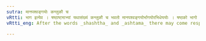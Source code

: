 ```yaml
---
sutra: मानपश्वङ्गयोः कन्लुकौ च
vRtti: भाग इत्येव । षष्ठाष्टमाभ्यां यथासंख्यं कन्लुकौ च भवतो मानपश्वङ्गयोर्भागयोरभिधेययोः । षष्ठको भागो मानं चेत्तद्भवति । अष्टमो भागः पश्वङ्गं चेत्तद्भवति । कस्य लुक् । ञस्य लुक् अनो वा । चकाराद्यथाप्राप्तं च ॥
vRtti_eng: After the words _shashtha_ and _ashtama_ there may come respectively कन् (/-- क) and लुक् elision of the affix, when the meaning is a division of a measure called _mana_ or grain, or the part of the body of a beast respectively.

---
```

